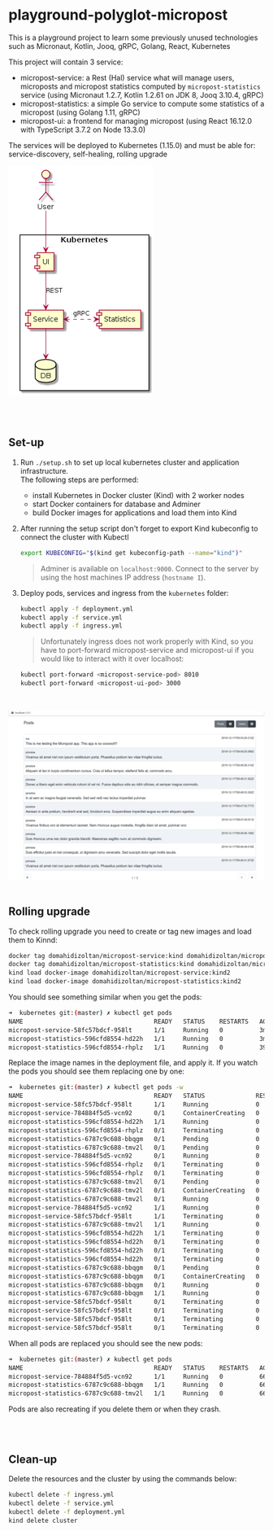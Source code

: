 # playground-polyglot-micropost

This is a playground project to learn some previously unused technologies such as Micronaut, Kotlin, Jooq, gRPC, Golang, React, Kubernetes

This project will contain 3 service:
- micropost-service: a Rest (Hal) service what will manage users, microposts and micropost statistics computed by 
`micropost-statistics` service (using Micronaut 1.2.7, Kotlin 1.2.61 on JDK 8, Jooq 3.10.4, gRPC)
- micropost-statistics: a simple Go service to compute some statistics of a micropost (using Golang 1.11, gRPC)
- micropost-ui: a frontend for managing micropost (using React 16.12.0 with TypeScript 3.7.2 on Node 13.3.0)

The services will be deployed to Kubernetes (1.15.0) and must be able for: service-discovery, self-healing, rolling upgrade

![](files/diagram.png)

<br/>
<br/>



## Set-up

1. Run `./setup.sh` to set up local kubernetes cluster and application infrastructure.  
    The following steps are performed:
    - install Kubernetes in Docker cluster (Kind) with 2 worker nodes
    - start Docker containers for database and Adminer
    - build Docker images for applications and load them into Kind

2. After running the setup script don't forget to export Kind kubeconfig to connect the cluster with Kubectl
    ```bash
    export KUBECONFIG="$(kind get kubeconfig-path --name="kind")"
    ```

    > Adminer is available on `localhost:9000`. Connect to the server by using the host machines IP address (`hostname I`).

3. Deploy pods, services and ingress from the `kubernetes` folder:
    ```bash
    kubectl apply -f deployment.yml
    kubectl apply -f service.yml
    kubectl apply -f ingress.yml
    ```

    > Unfortunately ingress does not work properly with Kind, so you have to port-forward micropost-service and micropost-ui 
    if you would like to interact with it over localhost:
    ```bash
    kubectl port-forward <micropost-service-pod> 8010
    kubectl port-forward <micropost-ui-pod> 3000
    ```

<br/>

[![Micropost demo video](files/micropost-demo.png)](files/micropost-demo.mp4)
<br/>
<br/>



## Rolling upgrade

To check rolling upgrade you need to create or tag new images and load them to Kinnd:
```bash
docker tag domahidizoltan/micropost-service:kind domahidizoltan/micropost-service:kind2
docker tag domahidizoltan/micropost-statistics:kind domahidizoltan/micropost-statistics:kind2
kind load docker-image domahidizoltan/micropost-service:kind2
kind load docker-image domahidizoltan/micropost-statistics:kind2
```

You should see something similar when you get the pods:
```bash
➜  kubernetes git:(master) ✗ kubectl get pods
NAME                                    READY   STATUS    RESTARTS   AGE
micropost-service-58fc57bdcf-958lt      1/1     Running   0          3m8s
micropost-statistics-596cfd8554-hd22h   1/1     Running   0          3m8s
micropost-statistics-596cfd8554-rhplz   1/1     Running   0          39s
```

Replace the image names in the deployment file, and apply it. If you watch the pods you should see them replacing one by one:
```bash
➜  kubernetes git:(master) ✗ kubectl get pods -w
NAME                                    READY   STATUS              RESTARTS   AGE
micropost-service-58fc57bdcf-958lt      1/1     Running             0          4m59s
micropost-service-784884f5d5-vcn92      0/1     ContainerCreating   0          1s
micropost-statistics-596cfd8554-hd22h   1/1     Running             0          4m59s
micropost-statistics-596cfd8554-rhplz   0/1     Terminating         0          2m30s
micropost-statistics-6787c9c688-bbqgm   0/1     Pending             0          1s
micropost-statistics-6787c9c688-tmv2l   0/1     Pending             0          1s
micropost-service-784884f5d5-vcn92      0/1     Running             0          2s
micropost-statistics-596cfd8554-rhplz   0/1     Terminating         0          2m37s
micropost-statistics-596cfd8554-rhplz   0/1     Terminating         0          2m37s
micropost-statistics-6787c9c688-tmv2l   0/1     Pending             0          8s
micropost-statistics-6787c9c688-tmv2l   0/1     ContainerCreating   0          8s
micropost-statistics-6787c9c688-tmv2l   0/1     Running             0          10s
micropost-service-784884f5d5-vcn92      1/1     Running             0          13s
micropost-service-58fc57bdcf-958lt      1/1     Terminating         0          5m11s
micropost-statistics-6787c9c688-tmv2l   1/1     Running             0          19s
micropost-statistics-596cfd8554-hd22h   1/1     Terminating         0          5m17s
micropost-statistics-596cfd8554-hd22h   0/1     Terminating         0          5m18s
micropost-statistics-596cfd8554-hd22h   0/1     Terminating         0          5m26s
micropost-statistics-596cfd8554-hd22h   0/1     Terminating         0          5m26s
micropost-statistics-6787c9c688-bbqgm   0/1     Pending             0          28s
micropost-statistics-6787c9c688-bbqgm   0/1     ContainerCreating   0          28s
micropost-statistics-6787c9c688-bbqgm   0/1     Running             0          29s
micropost-statistics-6787c9c688-bbqgm   1/1     Running             0          40s
micropost-service-58fc57bdcf-958lt      0/1     Terminating         0          5m42s
micropost-service-58fc57bdcf-958lt      0/1     Terminating         0          5m42s
micropost-service-58fc57bdcf-958lt      0/1     Terminating         0          5m46s
micropost-service-58fc57bdcf-958lt      0/1     Terminating         0          5m46s
```

When all pods are replaced you should see the new pods:
```bash
➜  kubernetes git:(master) ✗ kubectl get pods
NAME                                    READY   STATUS    RESTARTS   AGE
micropost-service-784884f5d5-vcn92      1/1     Running   0          66s
micropost-statistics-6787c9c688-bbqgm   1/1     Running   0          66s
micropost-statistics-6787c9c688-tmv2l   1/1     Running   0          66s
```

Pods are also recreating if you delete them or when they crash.

<br/>
<br/>



## Clean-up

Delete the resources and the cluster by using the commands below:

```bash
kubectl delete -f ingress.yml
kubectl delete -f service.yml
kubectl delete -f deployment.yml
kind delete cluster
```
